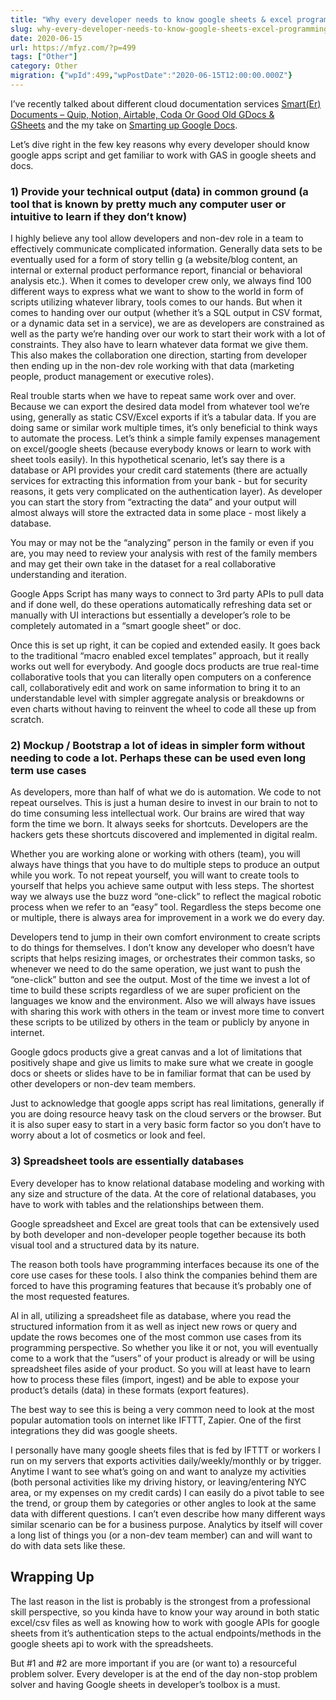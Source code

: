 ```yaml
---
title: "Why every developer needs to know google sheets & excel programming"
slug: why-every-developer-needs-to-know-google-sheets-excel-programming
date: 2020-06-15
url: https://mfyz.com/?p=499
tags: ["Other"]
category: Other
migration: {"wpId":499,"wpPostDate":"2020-06-15T12:00:00.000Z"}
---
```


I’ve recently talked about different cloud documentation services [Smart(Er) Documents – Quip, Notion, Airtable, Coda Or Good Old GDocs & GSheets](https://mfyz.com/smarter-documents-quip-notion-airtable-coda-or-good-old-gdocsgsheets/) and the my take on [Smarting up Google Docs](https://mfyz.com/smarting-up-google-docs-and-sheets/).

Let’s dive right in the few key reasons why every developer should know google apps script and get familiar to work with GAS in google sheets and docs.

### 1) Provide your technical output (data) in common ground (a tool that is known by pretty much any computer user or intuitive to learn if they don’t know)

I highly believe any tool allow developers and non-dev role in a team to effectively communicate complicated information. Generally data sets to be eventually used for a form of story tellin g (a website/blog content, an internal or external product performance report, financial or behavioral analysis etc.). When it comes to developer crew only, we always find 100 different ways to express what we want to show to the world in form of scripts utilizing whatever library, tools comes to our hands. But when it comes to handing over our output (whether it’s a SQL output in CSV format, or a dynamic data set in a service), we are as developers are constrained as well as the party we’re handing over our work to start their work with a lot of constraints. They also have to learn whatever data format we give them. This also makes the collaboration one direction, starting from developer then ending up in the non-dev role working with that data (marketing people, product management or executive roles).

Real trouble starts when we have to repeat same work over and over. Because we can export the desired data model from whatever tool we’re using, generally as static CSV/Excel exports if it’s a tabular data. If you are doing same or similar work multiple times, it’s only beneficial to think ways to automate the process. Let’s think a simple family expenses management on excel/google sheets (because everybody knows or learn to work with sheet tools easily). In this hypothetical scenario, let’s say there is a database or API provides your credit card statements (there are actually services for extracting this information from your bank - but for security reasons, it gets very complicated on the authentication layer). As developer you can start the story from “extracting the data” and your output will almost always will store the extracted data in some place - most likely a database. 

You may or may not be the “analyzing” person in the family or even if you are, you may need to review your analysis with rest of the family members and may get their own take in the dataset for a real collaborative understanding and iteration. 

Google Apps Script has many ways to connect to 3rd party APIs to pull data and if done well, do these operations automatically refreshing data set or manually with UI interactions but essentially a developer’s role to be completely automated in a “smart google sheet” or doc.

Once this is set up right, it can be copied and extended easily. It goes back to the traditional “macro enabled excel templates” approach, but it really works out well for everybody. And google docs products are true real-time collaborative tools that you can literally open computers on a conference call, collaboratively edit and work on same information to bring it to an understandable level with simpler aggregate analysis or breakdowns or even charts without having to reinvent the wheel to code all these up from scratch.

### 2) Mockup / Bootstrap a lot of ideas in simpler form without needing to code a lot. Perhaps these can be used even long term use cases

As developers, more than half of what we do is automation. We code to not repeat ourselves. This is just a human desire to invest in our brain to not to do time consuming less intellectual work. Our brains are wired that way form the time we born. It always seeks for shortcuts. Developers are the hackers gets these shortcuts discovered and implemented in digital realm.

Whether you are working alone or working with others (team), you will always have things that you have to do multiple steps to produce an output while you work. To not repeat yourself, you will want to create tools to yourself that helps you achieve same output with less steps. The shortest way we always use the buzz word “one-click” to reflect the magical robotic process when we refer to an “easy” tool. Regardless the steps become one or multiple, there is always area for improvement in a work we do every day.

Developers tend to jump in their own comfort environment to create scripts to do things for themselves. I don’t know any developer who doesn’t have scripts that helps resizing images, or orchestrates their common tasks, so whenever we need to do the same operation, we just want to push the “one-click” button and see the output. Most of the time we invest a lot of time to build these scripts regardless of we are super proficient on the languages we know and the environment. Also we will always have issues with sharing this work with others in the team or invest more time to convert these scripts to be utilized by others in the team or publicly by anyone in internet.

Google gdocs products give a great canvas and a lot of limitations that positively shape and give us limits to make sure what we create in google docs or sheets or slides have to be in familiar format that can be used by other developers or non-dev team members.

Just to acknowledge that google apps script has real limitations, generally if you are doing resource heavy task on the cloud servers or the browser. But it is also super easy to start in a very basic form factor so you don’t have to worry about a lot of cosmetics or look and feel.

### 3) Spreadsheet tools are essentially databases

Every developer has to know relational database modeling and working with any size and structure of the data. At the core of relational databases, you have to work with tables and the relationships between them. 

Google spreadsheet and Excel are great tools that can be extensively used by both developer and non-developer people together because its both visual tool and a structured data by its nature.

The reason both tools have programming interfaces because its one of the core use cases for these tools. I also think the companies behind them are forced to have this programing features that because it’s probably one of the most requested features.

Al in all, utilizing a spreadsheet file as database, where you read the structured information from it as well as inject new rows or query and update the rows becomes one of the most common use cases from its programming perspective. So whether you like it or not, you will eventually come to a work that the “users” of your product is already or will be using spreadsheet files aside of your product. So you will at least have to learn how to process these files (import, ingest) and be able to expose your product’s details (data) in these formats (export features).

The best way to see this is being a very common need to look at the most popular automation tools on internet like IFTTT, Zapier. One of the first integrations they did was google sheets.

I personally have many google sheets files that is fed by IFTTT or workers I run on my servers that exports activities daily/weekly/monthly or by trigger. Anytime I want to see what’s going on and want to analyze my activities (both personal activities like my driving history, or leaving/entering NYC area, or my expenses on my credit cards) I can easily do a pivot table to see the trend, or group them by categories or other angles to look at the same data with different questions. I can’t even describe how many different ways similar scenario can be for a business purpose. Analytics by itself will cover a long list of things you (or a non-dev team member) can and will want to do with data sets like these.

## Wrapping Up

The last reason in the list is probably is the strongest from a professional skill perspective, so you kinda have to know your way around in both static excel/csv files as well as knowing how to work with google APIs for google sheets from it’s authentication steps to the actual endpoints/methods in the google sheets api to work with the spreadsheets.

But #1 and #2 are more important if you are (or want to) a resourceful problem solver. Every developer is at the end of the day non-stop problem solver and having Google sheets in developer’s toolbox is a must.
